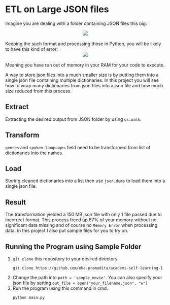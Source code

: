 # ETL on Large JSON files

Imagine you are dealing with a folder containing JSON files this big:
<div align="center">
<img src="https://drive.google.com/uc?export=view&id=1_5CXEP0_2ghFzIfHPalBkoY8E9DHV7rR">
</div><br />
Keeping the such format and processing those in Python, you will be likely to have this kind of error:
<div align="center">
<img src="https://drive.google.com/uc?export=view&id=19rk23uzdyxSXmkrGQC0uz7VLQuYZMJul">
</div><br />
Meaning you have run out of memory in your RAM for your code to execute.

A way to store json files into a much smaller size is by putting them into a single json file containing multiple dictionaries.
In this project you will see how to wrap many dictionaries from json files into a json file and how much size reduced from this process.

## Extract
Extracting the desired output from JSON folder by using `os.walk`.

## Transform
`genres` and `spoken_languages` field need to be transformed from list of dictionaries into the names.

## Load
Storing cleaned dictionaries into a list then use `json.dump` to load them into a single json file.

## Result
The transformation yielded a 150 MB json file with only 1 file passed due to incorrect format.
This process freed up 67% of your memory without no significant data missing and of course no `Memory Error` when processing data.
In this project I also put sample files for you to try on.


## Running the Program using Sample Folder
1. `git clone` this repository to your desired directory.
    ```
    git clone https://github.com/eka-pramudita/academi-self-learning-1
    ```
2. Change the path into `path = 'sample_movie'`. You can also specify your json file by setting `out_file = open("your_filename.json", "w")`
3. Run the program using this command in cmd.
    ```
    python main.py
    ```
